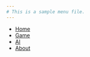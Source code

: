 ```yaml
---
# This is a sample menu file.
---
```


* [Home](@root/)
* [Game](@root/game//)
* [AI](@root/ai//)
* [About](@root/about//)
